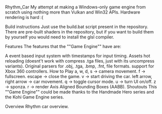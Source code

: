 Rhythm_Car
My attempt at making a Windows-only game engine from scratch using nothing more than Vulkan and Win32 APIs. Hardware rendering is hard :(

Build instructions
Just use the build.bat script present in the repository. There are pre-built shaders in the repository, but if you want to build them by yourself you would need to install the glsl compiler.

Features
The features that the ""Game Engine"" have are:

A event based input system with timestamps for input timing.
Assets hot reloading (doesnt't work with compress .tga files, just with its uncompress variants).
Original parsers for .obj, .tga, .bmp, .fnt, file formats.
support for Xbox 360 controllers.
How to Play
a, w, d, s -> camera movement.
f -> fullscreen.
escape -> close the game.
v -> start driving the car.
left arrow, right arrow -> car movement.
q -> toggle cursor mode.
u -> turn UI on/off.
z -> sponza.
r -> render Axis Aligned Bounding Boxes (AABB).
Shoutouts
This ""Game Engine"" could be made thanks to the Handmade Hero series and the Kohi Game Engine series.

Overview
Rhythm car overview.